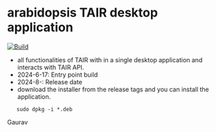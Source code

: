 # arabidopsis TAIR desktop application

 [![Build](https://github.com/gauravcodepro/arabidopsis-tair-application/actions/workflows/build.yml/badge.svg)](https://github.com/gauravcodepro/arabidopsis-tair-application/actions/workflows/build.yml)
 
- all functionalities of TAIR with in a single desktop application and interacts with TAIR API.
- 2024-6-17: Entry point build
- 2024-8-: Release date
- download the installer from the release tags and you can install the application.
```
   sudo dpkg -i *.deb
```

Gaurav 

